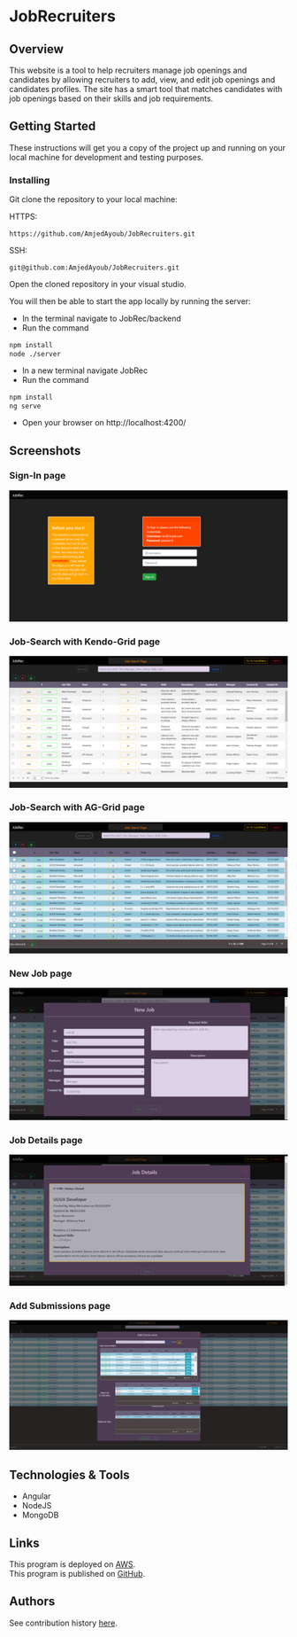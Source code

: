 # JobRecruiters

## Overview

This website is a tool to help recruiters manage job openings and candidates by allowing recruiters to add, view, and edit job openings and candidates profiles. 
The site has a smart tool that matches candidates with job openings based on their skills and job requirements.

## Getting Started
These instructions will get you a copy of the project up and running on your local machine for development and testing purposes.

### Installing
Git clone the repository to your local machine:

HTTPS:
```
https://github.com/AmjedAyoub/JobRecruiters.git
```
SSH:
```
git@github.com:AmjedAyoub/JobRecruiters.git
```
Open the cloned repository in your visual studio.

You will then be able to start the app locally by running the server:
* In the terminal navigate to JobRec/backend
* Run the command
```
npm install
node ./server
```
* In a new terminal navigate JobRec 
* Run the command
```
npm install
ng serve
```
* Open your browser on http://localhost:4200/

## Screenshots

### Sign-In page
![Image](./assets/1.PNG)

### Job-Search with Kendo-Grid page
![Image](./assets/2.PNG)

### Job-Search with AG-Grid page
![Image](./assets/3.PNG)

### New Job page
![Image](./assets/4.PNG)

### Job Details page
![Image](./assets/5.PNG)

### Add Submissions page
![Image](./assets/6.PNG)

## Technologies & Tools
* Angular
* NodeJS
* MongoDB

## Links
This program is deployed on [AWS](http://recjobs.us-east-2.elasticbeanstalk.com).\
This program is published on [GitHub](https://github.com/AmjedAyoub/JobRecruiters).

## Authors
See contribution history [here](https://github.com/AmjedAyoub/JobRecruiters/graphs/contributors).